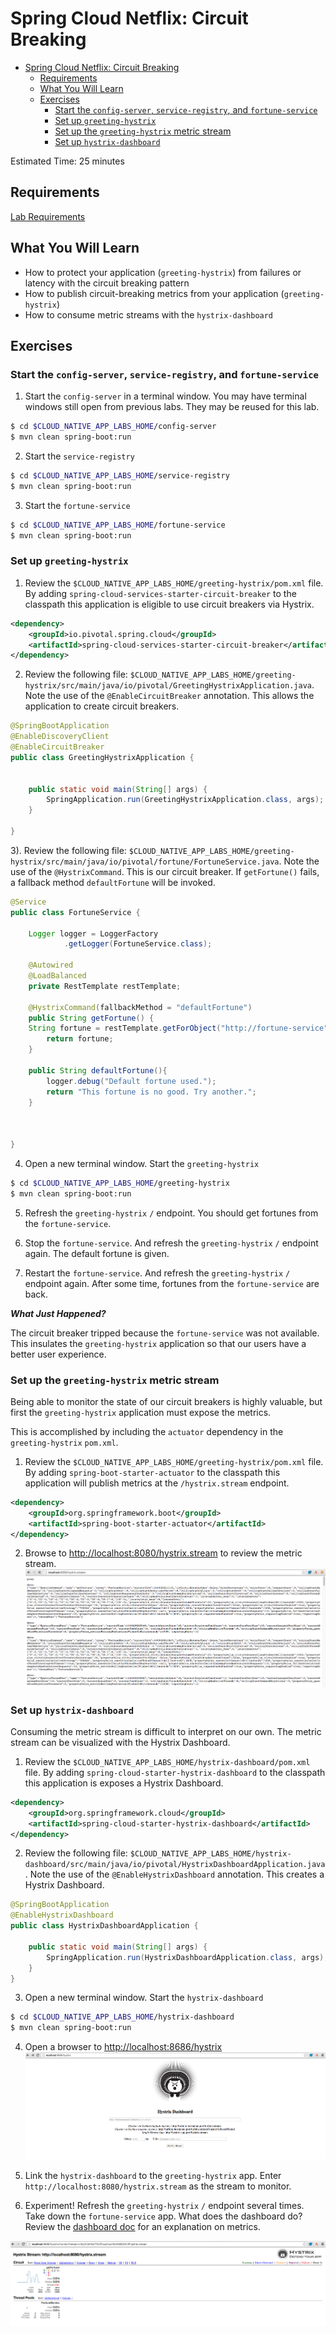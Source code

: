 # Spring Cloud Netflix: Circuit Breaking

<!-- TOC depth:6 withLinks:1 updateOnSave:1 orderedList:0 -->

- [Spring Cloud Netflix: Circuit Breaking](#spring-cloud-netflix-circuit-breaking)
	- [Requirements](#requirements)
	- [What You Will Learn](#what-you-will-learn)
	- [Exercises](#exercises)
		- [Start the  `config-server`,  `service-registry`, and `fortune-service`](#start-the-config-server-service-registry-and-fortune-service)
		- [Set up `greeting-hystrix`](#set-up-greeting-hystrix)
		- [Set up the `greeting-hystrix` metric stream](#set-up-the-greeting-hystrix-metric-stream)
		- [Set up `hystrix-dashboard`](#set-up-hystrix-dashboard)
<!-- /TOC -->

Estimated Time: 25 minutes

## Requirements

[Lab Requirements](../requirements.md)

## What You Will Learn

* How to protect your application (`greeting-hystrix`) from failures or latency with the circuit breaking pattern
* How to publish circuit-breaking metrics from your application (`greeting-hystrix`)
* How to consume metric streams with the `hystrix-dashboard`



## Exercises


### Start the  `config-server`,  `service-registry`, and `fortune-service`

1) Start the `config-server` in a terminal window.  You may have terminal windows still open from previous labs.  They may be reused for this lab.

```bash
$ cd $CLOUD_NATIVE_APP_LABS_HOME/config-server
$ mvn clean spring-boot:run
```

2) Start the `service-registry`

```bash
$ cd $CLOUD_NATIVE_APP_LABS_HOME/service-registry
$ mvn clean spring-boot:run
```

3) Start the `fortune-service`

```bash
$ cd $CLOUD_NATIVE_APP_LABS_HOME/fortune-service
$ mvn clean spring-boot:run
```


### Set up `greeting-hystrix`

1) Review the `$CLOUD_NATIVE_APP_LABS_HOME/greeting-hystrix/pom.xml` file.  By adding `spring-cloud-services-starter-circuit-breaker` to the classpath this application is eligible to use circuit breakers via Hystrix.

```xml
<dependency>
	<groupId>io.pivotal.spring.cloud</groupId>
	<artifactId>spring-cloud-services-starter-circuit-breaker</artifactId>
</dependency>
```

2) Review the following file: `$CLOUD_NATIVE_APP_LABS_HOME/greeting-hystrix/src/main/java/io/pivotal/GreetingHystrixApplication.java`.  Note the use of the `@EnableCircuitBreaker` annotation. This allows the application to create circuit breakers.

```java
@SpringBootApplication
@EnableDiscoveryClient
@EnableCircuitBreaker
public class GreetingHystrixApplication {


    public static void main(String[] args) {
        SpringApplication.run(GreetingHystrixApplication.class, args);
    }

}
```

3). Review the following file: `$CLOUD_NATIVE_APP_LABS_HOME/greeting-hystrix/src/main/java/io/pivotal/fortune/FortuneService.java`.  Note the use of the `@HystrixCommand`.  This is our circuit breaker.  If `getFortune()` fails, a fallback method `defaultFortune` will be invoked.

```java
@Service
public class FortuneService {

	Logger logger = LoggerFactory
			.getLogger(FortuneService.class);

	@Autowired
	@LoadBalanced
	private RestTemplate restTemplate;

	@HystrixCommand(fallbackMethod = "defaultFortune")
	public String getFortune() {
    String fortune = restTemplate.getForObject("http://fortune-service", String.class);
		return fortune;
	}

	public String defaultFortune(){
		logger.debug("Default fortune used.");
		return "This fortune is no good. Try another.";
	}



}

```

4) Open a new terminal window. Start the `greeting-hystrix`

```bash
$ cd $CLOUD_NATIVE_APP_LABS_HOME/greeting-hystrix
$ mvn clean spring-boot:run
```

5) Refresh the `greeting-hystrix` `/` endpoint.  You should get fortunes from the `fortune-service`.

6) Stop the `fortune-service`.  And refresh the `greeting-hystrix` `/` endpoint again.  The default fortune is given.

7) Restart the `fortune-service`.  And refresh the `greeting-hystrix` `/` endpoint again.  After some time, fortunes from the `fortune-service` are back.

***What Just Happened?***

The circuit breaker tripped because the `fortune-service` was not available.  This insulates the `greeting-hystrix` application so that our users have a better user experience.

### Set up the `greeting-hystrix` metric stream

Being able to monitor the state of our circuit breakers is highly valuable, but first the `greeting-hystrix` application must expose the metrics.

This is accomplished by including the `actuator` dependency in the `greeting-hystrix` `pom.xml`.

1) Review the `$CLOUD_NATIVE_APP_LABS_HOME/greeting-hystrix/pom.xml` file.  By adding `spring-boot-starter-actuator` to the classpath this application will publish metrics at the `/hystrix.stream` endpoint.

```xml
<dependency>
	<groupId>org.springframework.boot</groupId>
	<artifactId>spring-boot-starter-actuator</artifactId>
</dependency>
```

2) Browse to [http://localhost:8080/hystrix.stream](http://localhost:8080/hystrix.stream) to review the metric stream.
![hystrix-stream](resources/images/hystrix-stream.png "hystrix-stream")

### Set up `hystrix-dashboard`

Consuming the metric stream is difficult to interpret on our own.  The metric stream can be visualized with the Hystrix Dashboard.

1) Review the `$CLOUD_NATIVE_APP_LABS_HOME/hystrix-dashboard/pom.xml` file.  By adding `spring-cloud-starter-hystrix-dashboard` to the classpath this application is exposes a Hystrix Dashboard.

```xml
<dependency>
    <groupId>org.springframework.cloud</groupId>
    <artifactId>spring-cloud-starter-hystrix-dashboard</artifactId>
</dependency>
```

2) Review the following file: `$CLOUD_NATIVE_APP_LABS_HOME/hystrix-dashboard/src/main/java/io/pivotal/HystrixDashboardApplication.java`.  Note the use of the `@EnableHystrixDashboard` annotation. This creates a Hystrix Dashboard.

```java
@SpringBootApplication
@EnableHystrixDashboard
public class HystrixDashboardApplication {

    public static void main(String[] args) {
        SpringApplication.run(HystrixDashboardApplication.class, args);
    }
}
```

3) Open a new terminal window. Start the `hystrix-dashboard`

```bash
$ cd $CLOUD_NATIVE_APP_LABS_HOME/hystrix-dashboard
$ mvn clean spring-boot:run
```

4) Open a browser to [http://localhost:8686/hystrix](http://localhost:8686/hystrix)
![hystrix-dashboard](resources/images/hystrix-dashboard.png "hystrix-dashboard")

5) Link the `hystrix-dashboard` to the `greeting-hystrix` app.  Enter `http://localhost:8080/hystrix.stream` as the stream to monitor.

6) Experiment! Refresh the `greeting-hystrix` `/` endpoint several times.  Take down the `fortune-service` app.  What does the dashboard do?  Review the [dashboard doc](https://github.com/Netflix/Hystrix/wiki/Dashboard) for an explanation on metrics.

![dashboard-activity](resources/images/dashboard-activity.png "dashboard-activity")
